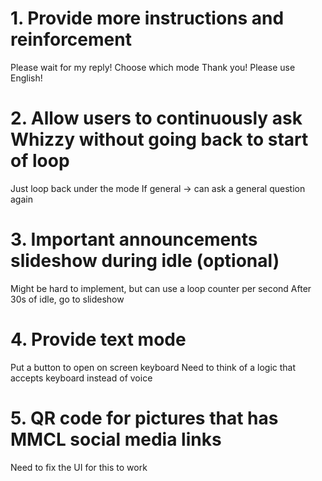 # 1. Provide more instructions and reinforcement
Please wait for my reply!
Choose which mode
Thank you!
Please use English!

# 2. Allow users to continuously ask Whizzy without going back to start of loop
Just loop back under the mode
If general -> can ask a general question again

# 3. Important announcements slideshow during idle (optional)
Might be hard to implement, but can use a loop counter per second
After 30s of idle, go to slideshow

# 4. Provide text mode
Put a button to open on screen keyboard
Need to think of a logic that accepts keyboard instead of voice

# 5. QR code for pictures that has MMCL social media links
Need to fix the UI for this to work